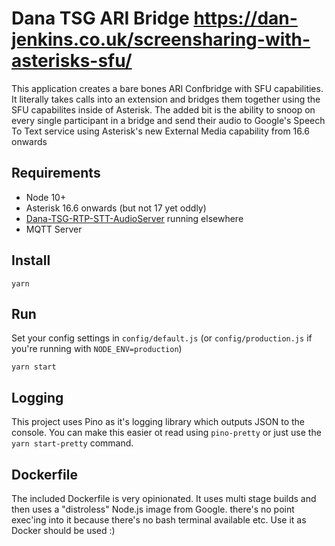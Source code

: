 # Dana TSG ARI Bridge https://dan-jenkins.co.uk/screensharing-with-asterisks-sfu/

This application creates a bare bones ARI Confbridge with SFU capabilities. It literally takes calls into an extension and bridges them together using the SFU capabilites inside of Asterisk. The added bit is the ability to snoop on every single participant in a bridge and send their audio to Google's Speech To Text service using Asterisk's new External Media capability from 16.6 onwards

## Requirements

* Node 10+
* Asterisk 16.6 onwards (but not 17 yet oddly)
* [Dana-TSG-RTP-STT-AudioServer](https://github.com/nimbleape/dana-tsg-rtp-stt-audioserver) running elsewhere
* MQTT Server

## Install

```
yarn
```

## Run

Set your config settings in `config/default.js` (or `config/production.js` if you're running with `NODE_ENV=production`)

```
yarn start
```

## Logging

This project uses Pino as it's logging library which outputs JSON to the console. You can make this easier ot read using `pino-pretty` or just use the `yarn start-pretty` command.

## Dockerfile

The included Dockerfile is very opinionated. It uses multi stage builds and then uses a "distroless" Node.js image from Google. there's no point exec'ing into it because there's no bash terminal available etc. Use it as Docker should be used :)
